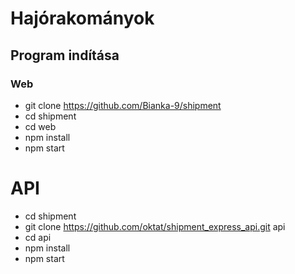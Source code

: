 # Hajórakományok

## Program indítása

### Web

* git clone https://github.com/Bianka-9/shipment
* cd shipment
* cd web
* npm install
* npm start

# API

* cd shipment
* git clone https://github.com/oktat/shipment_express_api.git api
* cd api
* npm install
* npm start




